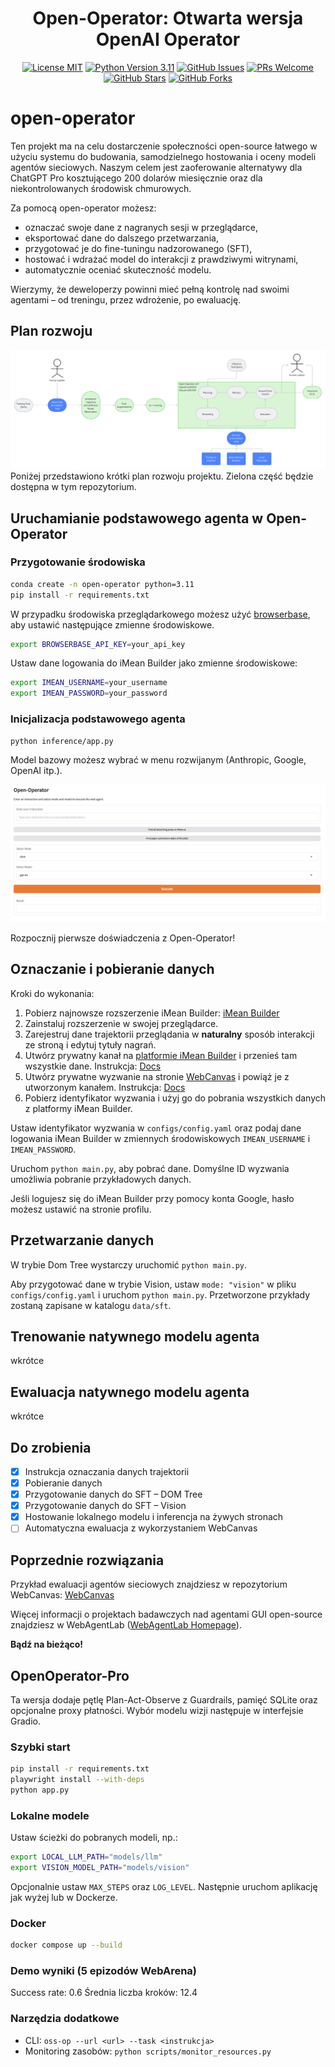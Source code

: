 <h1 align="center">Open-Operator: Otwarta wersja OpenAI Operator</h1>


<p align="center">
  <a href="https://github.com/iMeanAI/open-operator/blob/main/LICENSE"><img src="https://img.shields.io/badge/license-MIT-blue.svg" alt="License MIT"></a>
  <a href="https://www.python.org/downloads/release/python-3110/"><img src="https://img.shields.io/badge/python-3.11-blue.svg" alt="Python Version 3.11"></a>
  <a href="https://github.com/iMeanAI/open-operator/issues"><img src="https://img.shields.io/github/issues/iMeanAI/open-operator" alt="GitHub Issues"></a>
  <a href="https://github.com/iMeanAI/open-operator/pulls"><img src="https://img.shields.io/badge/PRs-welcome-brightgreen.svg" alt="PRs Welcome"></a>
  <a href="https://github.com/iMeanAI/open-operator/stargazers"><img src="https://img.shields.io/github/stars/iMeanAI/open-operator" alt="GitHub Stars"></a>
  <a href="https://github.com/iMeanAI/open-operator/network/members"><img src="https://img.shields.io/github/forks/iMeanAI/open-operator" alt="GitHub Forks"></a>

</p>

# open-operator

Ten projekt ma na celu dostarczenie społeczności open-source łatwego w użyciu systemu do budowania, samodzielnego hostowania i oceny modeli agentów sieciowych. Naszym celem jest zaoferowanie alternatywy dla ChatGPT Pro kosztującego 200 dolarów miesięcznie oraz dla niekontrolowanych środowisk chmurowych.

Za pomocą open-operator możesz:
- oznaczać swoje dane z nagranych sesji w przeglądarce,
- eksportować dane do dalszego przetwarzania,
- przygotować je do fine-tuningu nadzorowanego (SFT),
- hostować i wdrażać model do interakcji z prawdziwymi witrynami,
- automatycznie oceniać skuteczność modelu.

Wierzymy, że deweloperzy powinni mieć pełną kontrolę nad swoimi agentami – od treningu, przez wdrożenie, po ewaluację.

## Plan rozwoju
![Roadmap](src/roadmap.png)
Poniżej przedstawiono krótki plan rozwoju projektu. Zielona część będzie dostępna w tym repozytorium.

## Uruchamianie podstawowego agenta w Open-Operator
### Przygotowanie środowiska
```bash
conda create -n open-operator python=3.11
pip install -r requirements.txt
```

W przypadku środowiska przeglądarkowego możesz użyć [browserbase](https://www.browserbase.com/), aby ustawić następujące zmienne środowiskowe.

```bash
export BROWSERBASE_API_KEY=your_api_key
```

Ustaw dane logowania do iMean Builder jako zmienne środowiskowe:

```bash
export IMEAN_USERNAME=your_username
export IMEAN_PASSWORD=your_password
```


### Inicjalizacja podstawowego agenta
```bash
python inference/app.py
```
Model bazowy możesz wybrać w menu rozwijanym (Anthropic, Google, OpenAI itp.).

![Open-Operator](src/ui.png)

Rozpocznij pierwsze doświadczenia z Open-Operator!

## Oznaczanie i pobieranie danych
Kroki do wykonania:
1. Pobierz najnowsze rozszerzenie iMean Builder: [iMean Builder](https://drive.google.com/file/d/1BpLOQ9M41rdc6VYY-1Aes1lhzo5-LdiH/view?usp=sharing)
2. Zainstaluj rozszerzenie w swojej przeglądarce.
3. Zarejestruj dane trajektorii przeglądania w **naturalny** sposób interakcji ze stroną i edytuj tytuły nagrań.
4. Utwórz prywatny kanał na [platformie iMean Builder](https://www.imean.ai/builder) i przenieś tam wszystkie dane. Instrukcja: [Docs](https://webcanvas.gitbook.io/webcanvas-docs/3.-evaluation)
5. Utwórz prywatne wyzwanie na stronie [WebCanvas](https://www.imean.ai/web-canvas) i powiąż je z utworzonym kanałem. Instrukcja: [Docs](https://webcanvas.gitbook.io/webcanvas-docs/3.-evaluation)
6. Pobierz identyfikator wyzwania i użyj go do pobrania wszystkich danych z platformy iMean Builder.

Ustaw identyfikator wyzwania w `configs/config.yaml` oraz podaj dane logowania iMean Builder w zmiennych środowiskowych `IMEAN_USERNAME` i `IMEAN_PASSWORD`.

Uruchom `python main.py`, aby pobrać dane. Domyślne ID wyzwania umożliwia pobranie przykładowych danych.

Jeśli logujesz się do iMean Builder przy pomocy konta Google, hasło możesz ustawić na stronie profilu.


## Przetwarzanie danych

W trybie Dom Tree wystarczy uruchomić `python main.py`.

Aby przygotować dane w trybie Vision, ustaw `mode: "vision"` w pliku
`configs/config.yaml` i uruchom `python main.py`. Przetworzone przykłady zostaną
zapisane w katalogu `data/sft`.


## Trenowanie natywnego modelu agenta
wkrótce

## Ewaluacja natywnego modelu agenta
wkrótce

## Do zrobienia
- [x] Instrukcja oznaczania danych trajektorii
- [x] Pobieranie danych
- [x] Przygotowanie danych do SFT – DOM Tree
- [x] Przygotowanie danych do SFT – Vision
- [x] Hostowanie lokalnego modelu i inferencja na żywych stronach
- [ ] Automatyczna ewaluacja z wykorzystaniem WebCanvas

## Poprzednie rozwiązania
Przykład ewaluacji agentów sieciowych znajdziesz w repozytorium WebCanvas: [WebCanvas](https://github.com/iMeanAI/WebCanvas)

Więcej informacji o projektach badawczych nad agentami GUI open-source znajdziesz w WebAgentLab ([WebAgentLab Homepage](https://webagentlab.notion.site/homepage)).

**Bądź na bieżąco!**

## OpenOperator-Pro
Ta wersja dodaje pętlę Plan-Act-Observe z Guardrails, pamięć SQLite oraz opcjonalne proxy płatności. Wybór modelu wizji następuje w interfejsie Gradio.

### Szybki start
```bash
pip install -r requirements.txt
playwright install --with-deps
python app.py
```

### Lokalne modele
Ustaw ścieżki do pobranych modeli, np.:
```bash
export LOCAL_LLM_PATH="models/llm"
export VISION_MODEL_PATH="models/vision"
```
Opcjonalnie ustaw `MAX_STEPS` oraz `LOG_LEVEL`. Następnie uruchom aplikację jak wyżej lub w Dockerze.

### Docker
```bash
docker compose up --build

```
### Demo wyniki (5 epizodów WebArena)
Success rate: 0.6
Średnia liczba kroków: 12.4

### Narzędzia dodatkowe
- CLI: `oss-op --url <url> --task <instrukcja>`
- Monitoring zasobów: `python scripts/monitor_resources.py`

